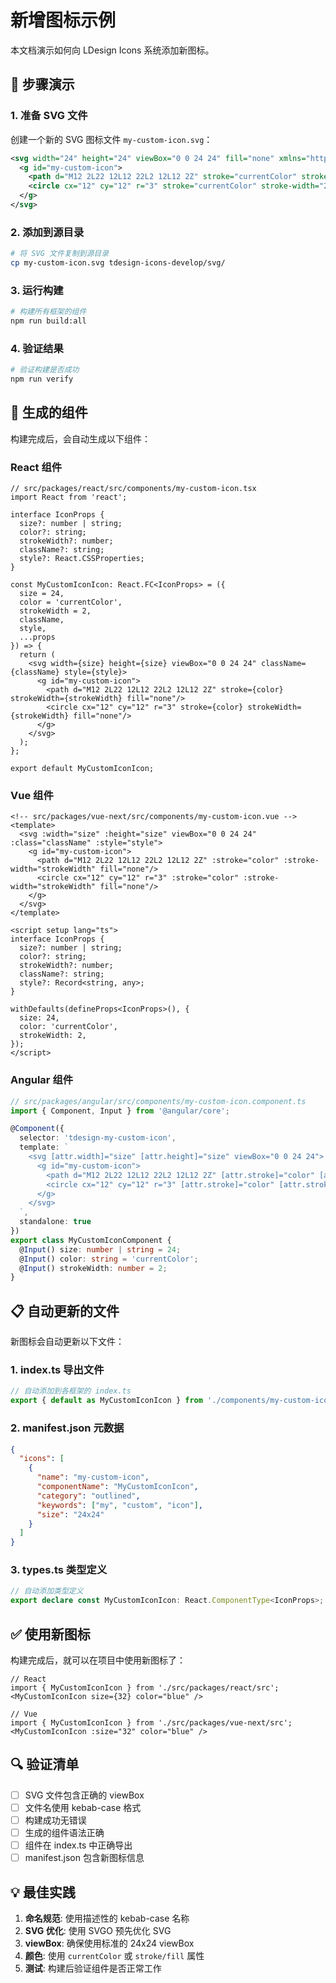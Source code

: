 # 新增图标示例

本文档演示如何向 LDesign Icons 系统添加新图标。

## 📝 步骤演示

### 1. 准备 SVG 文件

创建一个新的 SVG 图标文件 `my-custom-icon.svg`：

```svg
<svg width="24" height="24" viewBox="0 0 24 24" fill="none" xmlns="http://www.w3.org/2000/svg">
  <g id="my-custom-icon">
    <path d="M12 2L22 12L12 22L2 12L12 2Z" stroke="currentColor" stroke-width="2" fill="none"/>
    <circle cx="12" cy="12" r="3" stroke="currentColor" stroke-width="2" fill="none"/>
  </g>
</svg>
```

### 2. 添加到源目录

```bash
# 将 SVG 文件复制到源目录
cp my-custom-icon.svg tdesign-icons-develop/svg/
```

### 3. 运行构建

```bash
# 构建所有框架的组件
npm run build:all
```

### 4. 验证结果

```bash
# 验证构建是否成功
npm run verify
```

## 🎯 生成的组件

构建完成后，会自动生成以下组件：

### React 组件
```tsx
// src/packages/react/src/components/my-custom-icon.tsx
import React from 'react';

interface IconProps {
  size?: number | string;
  color?: string;
  strokeWidth?: number;
  className?: string;
  style?: React.CSSProperties;
}

const MyCustomIconIcon: React.FC<IconProps> = ({
  size = 24,
  color = 'currentColor',
  strokeWidth = 2,
  className,
  style,
  ...props
}) => {
  return (
    <svg width={size} height={size} viewBox="0 0 24 24" className={className} style={style}>
      <g id="my-custom-icon">
        <path d="M12 2L22 12L12 22L2 12L12 2Z" stroke={color} strokeWidth={strokeWidth} fill="none"/>
        <circle cx="12" cy="12" r="3" stroke={color} strokeWidth={strokeWidth} fill="none"/>
      </g>
    </svg>
  );
};

export default MyCustomIconIcon;
```

### Vue 组件
```vue
<!-- src/packages/vue-next/src/components/my-custom-icon.vue -->
<template>
  <svg :width="size" :height="size" viewBox="0 0 24 24" :class="className" :style="style">
    <g id="my-custom-icon">
      <path d="M12 2L22 12L12 22L2 12L12 2Z" :stroke="color" :stroke-width="strokeWidth" fill="none"/>
      <circle cx="12" cy="12" r="3" :stroke="color" :stroke-width="strokeWidth" fill="none"/>
    </g>
  </svg>
</template>

<script setup lang="ts">
interface IconProps {
  size?: number | string;
  color?: string;
  strokeWidth?: number;
  className?: string;
  style?: Record<string, any>;
}

withDefaults(defineProps<IconProps>(), {
  size: 24,
  color: 'currentColor',
  strokeWidth: 2,
});
</script>
```

### Angular 组件
```typescript
// src/packages/angular/src/components/my-custom-icon.component.ts
import { Component, Input } from '@angular/core';

@Component({
  selector: 'tdesign-my-custom-icon',
  template: `
    <svg [attr.width]="size" [attr.height]="size" viewBox="0 0 24 24">
      <g id="my-custom-icon">
        <path d="M12 2L22 12L12 22L2 12L12 2Z" [attr.stroke]="color" [attr.stroke-width]="strokeWidth" fill="none"/>
        <circle cx="12" cy="12" r="3" [attr.stroke]="color" [attr.stroke-width]="strokeWidth" fill="none"/>
      </g>
    </svg>
  `,
  standalone: true
})
export class MyCustomIconComponent {
  @Input() size: number | string = 24;
  @Input() color: string = 'currentColor';
  @Input() strokeWidth: number = 2;
}
```

## 📋 自动更新的文件

新图标会自动更新以下文件：

### 1. index.ts 导出文件
```typescript
// 自动添加到各框架的 index.ts
export { default as MyCustomIconIcon } from './components/my-custom-icon';
```

### 2. manifest.json 元数据
```json
{
  "icons": [
    {
      "name": "my-custom-icon",
      "componentName": "MyCustomIconIcon",
      "category": "outlined",
      "keywords": ["my", "custom", "icon"],
      "size": "24x24"
    }
  ]
}
```

### 3. types.ts 类型定义
```typescript
// 自动添加类型定义
export declare const MyCustomIconIcon: React.ComponentType<IconProps>;
```

## ✅ 使用新图标

构建完成后，就可以在项目中使用新图标了：

```tsx
// React
import { MyCustomIconIcon } from './src/packages/react/src';
<MyCustomIconIcon size={32} color="blue" />

// Vue
import { MyCustomIconIcon } from './src/packages/vue-next/src';
<MyCustomIconIcon :size="32" color="blue" />
```

## 🔍 验证清单

- [ ] SVG 文件包含正确的 viewBox
- [ ] 文件名使用 kebab-case 格式
- [ ] 构建成功无错误
- [ ] 生成的组件语法正确
- [ ] 组件在 index.ts 中正确导出
- [ ] manifest.json 包含新图标信息

## 💡 最佳实践

1. **命名规范**: 使用描述性的 kebab-case 名称
2. **SVG 优化**: 使用 SVGO 预先优化 SVG
3. **viewBox**: 确保使用标准的 24x24 viewBox
4. **颜色**: 使用 `currentColor` 或 `stroke/fill` 属性
5. **测试**: 构建后验证组件是否正常工作
